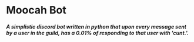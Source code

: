 # Moocah Bot
##### A simplistic discord bot written in python that upon every message sent by a user in the guild, has a 0.01% of responding to that user with 'cunt.'.
